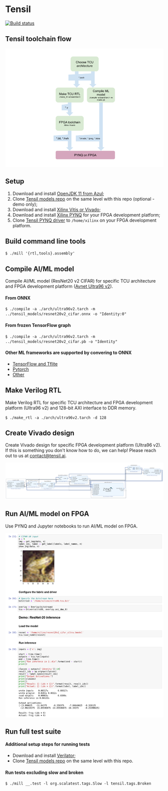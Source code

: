 Tensil
==========================

[![Build status](https://badge.buildkite.com/e44156260ed9775ea72699e45cb394526ea7db24b09c4059aa.svg?branch=master)](https://buildkite.com/tensil/build)

## Tensil toolchain flow

![Flow](/doc/flow.png)

## Setup

1. Download and install [OpenJDK 11 from Azul](https://www.azul.com/downloads/?version=java-11-lts&package=jdk);
2. Clone [Tensil models repo](https://github.com/tensil-ai/tensil_models) on the same level with this repo (optional - demo only);
3. Download and install [Xilinx Vitis or Vivado](https://www.xilinx.com/support/download.html);
4. Download and install [Xilinx PYNQ](http://www.pynq.io/board.html) for your FPGA development platform;
5. Clone [Tensil PYNQ driver](https://github.com/tensil-ai/tensil_drivers) to `/home/xilinx` on your FPGA development platform.

## Build command line tools

    $ ./mill '{rtl,tools}.assembly'

## Compile AI/ML model

Compile AI/ML model (ResNet20 v2 CIFAR) for specific TCU architecture and FPGA development platform ([Avnet Ultra96 v2](https://www.avnet.com/wps/portal/us/products/avnet-boards/avnet-board-families/ultra96-v2/)).

#### From ONNX

    $ ./compile -a ./arch/ultra96v2.tarch -m ../tensil_models/resnet20v2_cifar.onnx -o "Identity:0"

#### From frozen TensorFlow graph

    $ ./compile -a ./arch/ultra96v2.tarch -m ../tensil_models/resnet20v2_cifar.pb -o "Identity"

#### Other ML frameworks are supported by convering to ONNX

- [TensorFlow and Tflite](https://github.com/onnx/tensorflow-onnx/blob/master/README.md)
- [Pytorch](https://pytorch.org/docs/stable/onnx.html)
- [Other](https://onnx.ai/supported-tools.html)


## Make Verilog RTL

Make Verilog RTL for specific TCU architecture and FPGA development platform (Ultra96 v2) and 128-bit AXI interface to DDR memory.

    $ ./make_rtl -a ./arch/ultra96v2.tarch -d 128

## Create Vivado design

Create Vivado design for specific FPGA development platform (Ultra96 v2). If this is something you don't know how to do, we can help! Please reach out to us at [contact@tensil.ai](mailto:contact@tensil.ai).

![Ultra96 v2 design](/doc/ultra96v2_design.png)

## Run AI/ML model on FPGA

Use PYNQ and Jupyter notebooks to run AI/ML model on FPGA.

![Resnet on PYNQ](/doc/resnet20_on_pynq.png)

## Run full test suite

#### Additional setup steps for running tests

- Download and install [Verilator](https://verilator.org/guide/latest/install.html);
- Clone [Tensil models repo](https://github.com/tensil-ai/tensil_models) on the same level with this repo.

#### Run tests excluding slow and broken

    $ ./mill __.test -l org.scalatest.tags.Slow -l tensil.tags.Broken